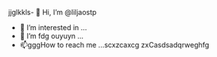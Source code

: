 jjglkkls- 👋 Hi, I’m @liljaostp
- 👀 I’m interested in ...
- 🌱 I’m fdg ouyuyn ...
- 📫gggHow to reach me ...scxzcaxcg
zxCasdsadqrweghfg
<!---sasdadsadgfgdas
liljaostp/liljaostp is a ✨ special ✨ repaository because its `README.md` (this filefg) appears on your GitHub profile.dgdf
You can click the Pasdreview link to take a look at your changes.
--->
